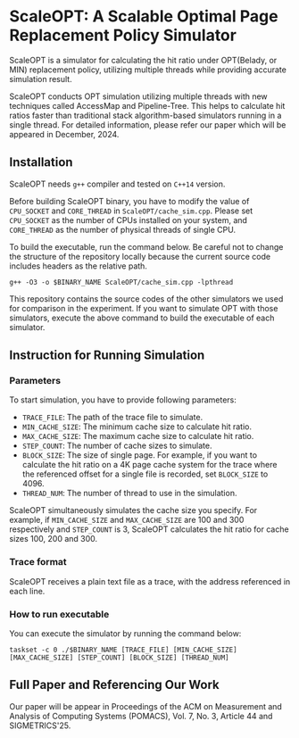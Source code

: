 # ScaleOPT: A Scalable Optimal Page Replacement Policy Simulator 
ScaleOPT is a simulator for calculating the hit ratio under OPT(Belady, or MIN) replacement policy, utilizing multiple threads while providing accurate simulation result.

ScaleOPT conducts OPT simulation utilizing multiple threads with new techniques called AccessMap and Pipeline-Tree.
This helps to calculate hit ratios faster than traditional stack algorithm-based simulators running in a single thread.
For detailed information, please refer our paper which will be appeared in December, 2024.


## Installation

ScaleOPT needs `g++` compiler and tested on `C++14` version.

Before building ScaleOPT binary, you have to modify the value of `CPU_SOCKET` and `CORE_THREAD` in `ScaleOPT/cache_sim.cpp`.
Please set `CPU_SOCKET` as the number of CPUs installed on your system, and `CORE_THREAD` as the number of physical threads of single CPU.

To build the executable, run the command below.
Be careful not to change the structure of the repository locally because the current source code includes headers as the relative path.

```
g++ -O3 -o $BINARY_NAME ScaleOPT/cache_sim.cpp -lpthread
```

This repository contains the source codes of the other simulators we used for comparison in the experiment. 
If you want to simulate OPT with those simulators, execute the above command to build the executable of each simulator.



## Instruction for Running Simulation

### Parameters
To start simulation, you have to provide following parameters:

* `TRACE_FILE`: The path of the trace file to simulate.
* `MIN_CACHE_SIZE`: The minimum cache size to calculate hit ratio.
* `MAX_CACHE_SIZE`: The maximum cache size to calculate hit ratio.
* `STEP_COUNT`: The number of cache sizes to simulate.
* `BLOCK_SIZE`: The size of single page. For example, if you want to calculate the hit ratio on a 4K page cache system for the trace where the referenced offset for a single file is recorded, set `BLOCK_SIZE` to 4096.
* `THREAD_NUM`: The number of thread to use in the simulation.

ScaleOPT simultaneously simulates the cache size you specify.
For example, if `MIN_CACHE_SIZE` and `MAX_CACHE_SIZE` are 100 and 300 respectively and `STEP_COUNT` is 3, ScaleOPT calculates the hit ratio for cache sizes 100, 200 and 300.

### Trace format
ScaleOPT receives a plain text file as a trace, with the address referenced in each line.

### How to run executable
You can execute the simulator by running the command below:
```
taskset -c 0 ./$BINARY_NAME [TRACE_FILE] [MIN_CACHE_SIZE] [MAX_CACHE_SIZE] [STEP_COUNT] [BLOCK_SIZE] [THREAD_NUM]
```




## Full Paper and Referencing Our Work
Our paper will be appear in Proceedings of the ACM on Measurement and Analysis of Computing Systems (POMACS), Vol. 7, No. 3, Article 44 and SIGMETRICS'25.
